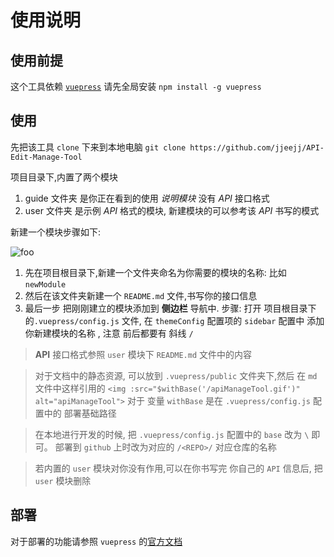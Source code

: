 # 使用说明

## 使用前提

这个工具依赖 [`vuepress`](https://vuepress.vuejs.org) 请先全局安装 `npm install -g vuepress`

## 使用

先把该工具 `clone` 下来到本地电脑 `git clone https://github.com/jjeejj/API-Edit-Manage-Tool`

项目目录下,内置了两个模块

1. guide 文件夹 是你正在看到的使用 *说明模块* 没有 *API*  接口格式
2. user 文件夹 是示例 *API* 格式的模块, 新建模块的可以参考该 *API* 书写的模式

新建一个模块步骤如下:

<img :src="$withBase('/apiManageTool.gif')" alt="foo">

1. 先在项目根目录下,新建一个文件夹命名为你需要的模块的名称: 比如 `newModule`
2. 然后在该文件夹新建一个 `README.md` 文件,书写你的接口信息
3. 最后一步 把刚刚建立的模块添加到 **侧边栏** 导航中. 步骤: 打开 项目根目录下的`.vuepress/config.js` 文件, 在 `themeConfig` 配置项的 `sidebar` 配置中 添加你新建模块的名称 , 注意 前后都要有 斜线 `/`

> **API** 接口格式参照 `user` 模块下 `README.md` 文件中的内容

> 对于文档中的静态资源, 可以放到 `.vuepress/public` 文件夹下,然后 在 `md` 文件中这样引用的 `<img :src="$withBase('/apiManageTool.gif')" alt="apiManageTool">` 对于 变量 `withBase` 是在 `.vuepress/config.js` 配置中的 部署基础路径

> 在本地进行开发的时候, 把 `.vuepress/config.js` 配置中的 `base` 改为 `\` 即可。 部署到 `github` 上时改为对应的 `/<REPO>/` 对应仓库的名称

> 若内置的 `user` 模块对你没有作用,可以在你书写完 你自己的 `API` 信息后, 把 `user` 模块删除

## 部署

对于部署的功能请参照 `vuepress` 的[官方文档](https://vuepress.vuejs.org/zh/guide/deploy.html#github-pages)